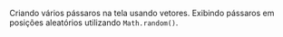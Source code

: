 Criando vários pássaros na tela usando vetores. Exibindo pássaros em posições aleatórios utilizando `Math.random()`.